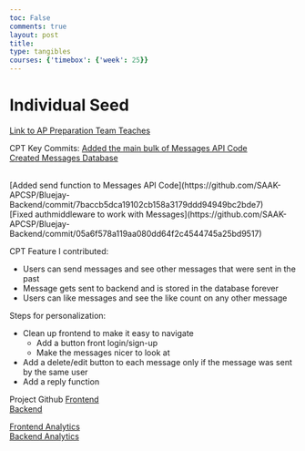 ```yaml
---
toc: False
comments: true
layout: post 
title: 
type: tangibles
courses: {'timebox': {'week': 25}}
---
```

# Individual Seed
[Link to AP Preparation Team Teaches](https://github.com/nighthawkcoders/teacher_portfolio/issues/92#issuecomment-1887582267)

CPT Key Commits:
[Added the main bulk of Messages API Code](https://github.com/SAAK-APCSP/Bluejay-Backend/commit/b44f79b8036b65a8854bebe401a214177529bb5a)
<br>
[Created Messages Database](https://github.com/SAAK-APCSP/Bluejay-Backend/commit/fab095578ea0b3cd384bbde56d3817515899b0b3)

<br>
[Added send function to Messages API Code](https://github.com/SAAK-APCSP/Bluejay-Backend/commit/7baccb5dca19102cb158a3179ddd94949bc2bde7)

<br>
[Fixed authmiddleware to work with Messages](https://github.com/SAAK-APCSP/Bluejay-Backend/commit/05a6f578a119aa080dd64f2c4544745a25bd9517)
<br>

CPT Feature I contributed:
- Users can send messages and see other messages that were sent in the past
- Message gets sent to backend and is stored in the database forever
- Users can like messages and see the like count on any other message

Steps for personalization:
- Clean up frontend to make it easy to navigate
  - Add a button front login/sign-up
  - Make the messages nicer to look at
- Add a delete/edit button to each message only if the message was sent by the same user
- Add a reply function

Project Github
[Frontend](https://github.com/SAAK-APCSP/Bluejay-Frontend)
<br>
[Backend](https://github.com/SAAK-APCSP/Bluejay-Backend)

[Frontend Analytics](https://github.com/SAAK-APCSP/Bluejay-Frontend/graphs/contributors)
<br>
[Backend Analytics](https://github.com/SAAK-APCSP/Bluejay-Backend/graphs/contributors)

